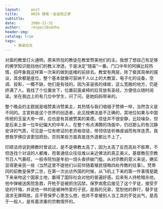 ```yaml
---
layout:     post
title:      H026 随笔－圣诞夜之梦
subtitle:   
date:       2006-12-31
author:     respectBuddha
header-img: 
catalog: true
tags:
    - 黄粱旧文
---
```


对面的教堂灯火通明，原来热忱的教徒在教堂赞美他们的主。我想了想自己有足够的佛学知识抵挡他们的教义渗透，于是决定“随喜”一番。门口中年的阿姨比较热情，招呼象我这样第一次来的做到底楼的前排去。教堂有两层，除了极其简单的摆设，其余都是座位，整个基本就像可容纳千人以上的大教室，电子化的设备，空调、投影，一概不缺，他们是有钱的。因为圣诞夜的缘故，这么宽敞的地方，仍是挤满了人。我找了个位置坐下，位置前面桌椅的后背放有圣经，方便信众随时阅读。坐在我边上的有几位中学生，问了问，是她妈妈带来的。

整个晚会的主题就是唱赞美诗赞美主，其热情与我们唱偈子赞佛一样，当然含义是不同的。主宣称是这个世界的创造者，此见按佛法是不正确的，其地位如果与中国传统的玉皇大帝一样，应也是有其被赞美的美德。信徒并不很安静，比较噪杂，但是后来上来一位年纪偏大的中年人，在整个有点沸腾的场面中，仍旧那么的有沉静安详的气质，可见是一位有修证的老资格信徒，带领信徒祈祷虔诚而有序连贯。我想我学佛应该更加把劲，否则某些方面真是连外道都比不上了。

印顺法师说到佛教时曾说过，是不是佛教太高了，因为太高了反而高处不胜寒，不但连找个对话的人都难，而普通信众往往难以亲近佛法的真正奥义。基督教在宗教节日人气暴旺，一般寺院怕是年初一烧头香挤破门槛，从对宗教的意义来说，确实显得更亲民一些（当然这里不提他们以前伴随着殖民侵略四处传教的往事）。梵蒂冈的前教皇保罗二世，在第一次出访外国的时候，从飞机上下来的第一件事情是跪下来亲吻这个国家土地，赢得了国际社会对他的普遍好感。后来有人持枪暗杀他，他中弹被送医院急救，开枪歹徒被抓住囚禁。保罗病愈后接见了这个歹徒，接受歹徒的忏悔，并说他一样的是被神所爱的子民，是我的兄弟，宽恕他的罪行，替歹徒请求无罪释放。且不管保罗心里怎么想，他并不拿被别人当工具的歹徒出气，是高于一般人，是有着浓重的宗教情怀的。